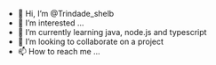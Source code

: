 - 👋 Hi, I’m @Trindade_shelb
- 👀 I’m interested ...
- 🌱 I’m currently learning java, node.js and typescript
- 💞️ I’m looking to collaborate on a project
- 📫 How to reach me ...

<!---
Thomasshel-by/Thomasshel-by is a ✨ special ✨ repository because its `README.md` (this file) appears on your GitHub profile.
You can click the Preview link to take a look at your changes.
--->
